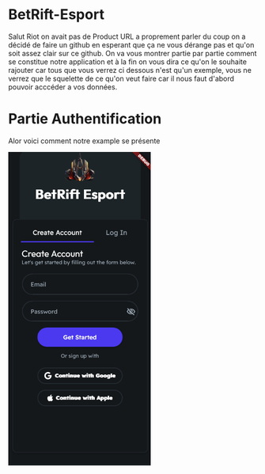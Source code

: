 # BetRift-Esport

Salut Riot on avait pas  de Product URL a proprement parler du coup on a décidé de faire un github en esperant que ça ne vous dérange pas et qu'on soit assez clair sur ce github.
On va vous montrer partie par partie comment se constitue notre application et à la fin on vous dira ce qu'on le souhaite rajouter car tous que vous verrez ci dessous n'est qu'un exemple, vous ne verrez que le squelette de ce qu'on veut faire car il nous faut d'abord pouvoir acccéder a vos données. 

# Partie Authentification

Alor voici comment notre example se présente 

![Logo de Mon Application](Screenshot/authentification.png)
